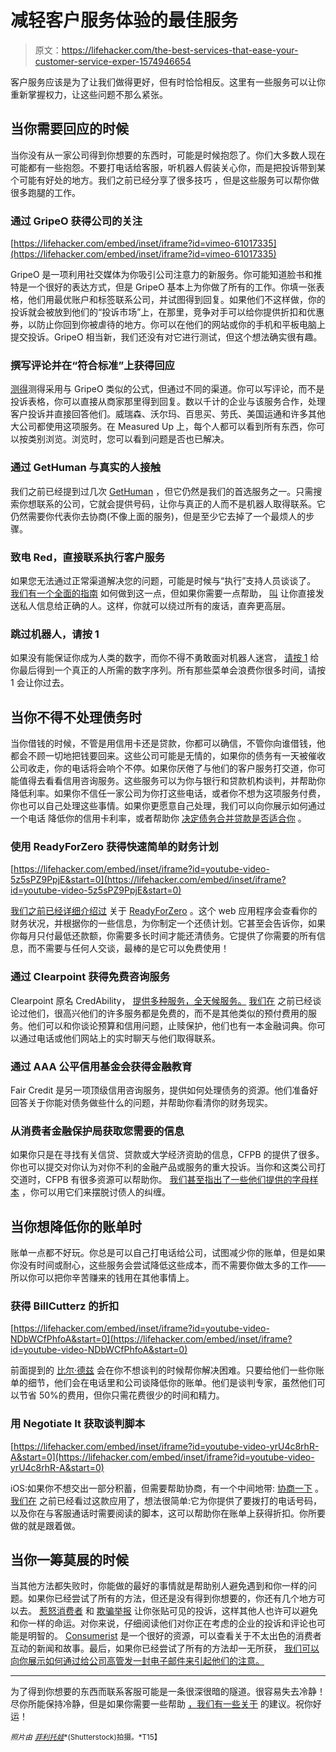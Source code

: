 # 减轻客户服务体验的最佳服务

> 原文：<https://lifehacker.com/the-best-services-that-ease-your-customer-service-exper-1574946654>

客户服务应该是为了让我们做得更好，但有时恰恰相反。这里有一些服务可以让你重新掌握权力，让这些问题不那么紧张。



## 当你需要回应的时候

当你没有从一家公司得到你想要的东西时，可能是时候抱怨了。你们大多数人现在可能都有一些抱怨。不要打电话给客服，听机器人假装关心你，而是把投诉带到某个可能有好处的地方。我们之前已经分享了很多技巧 ，但是这些服务可以帮你做很多跑腿的工作。

### 通过 GripeO 获得公司的关注

 [https://lifehacker.com/embed/inset/iframe?id=vimeo-61017335](https://lifehacker.com/embed/inset/iframe?id=vimeo-61017335) 

GripeO 是一项利用社交媒体为你吸引公司注意力的新服务。你可能知道脸书和推特是一个很好的表达方式，但是 GripeO 基本上为你做了所有的工作。你填一张表格，他们用最优账户和标签联系公司，并试图得到回复。如果他们不这样做，你的投诉就会被放到他们的“投诉市场”上，在那里，竞争对手可以给你提供折扣和优惠券，以防止你回到你被虐待的地方。你可以在他们的网站或你的手机和平板电脑上提交投诉。GripeO 相当新，我们还没有对它进行测试，但这个想法确实很有趣。

### 撰写评论并在“符合标准”上获得回应

[测得](http://measuredup.com/)测得采用与 GripeO 类似的公式，但通过不同的渠道。你可以写评论，而不是投诉表格，你可以直接从商家那里得到回复。数以千计的企业与该服务合作，处理客户投诉并直接回答他们。威瑞森、沃尔玛、百思买、劳氏、美国运通和许多其他大公司都使用这项服务。在 Measured Up 上，每个人都可以看到所有东西，你可以按类别浏览。浏览时，您可以看到问题是否也已解决。

### 通过 GetHuman 与真实的人接触

我们之前已经提到过几次 [GetHuman](http://gethuman.com/) ，但它仍然是我们的首选服务之一。只需搜索你想联系的公司，它就会提供号码，让你与真正的人而不是机器人取得联系。它仍然需要你代表你去协商(不像上面的服务)，但是至少它去掉了一个最烦人的步骤。

### 致电 Red，直接联系执行客户服务

如果您无法通过正常渠道解决您的问题，可能是时候与“执行”支持人员谈谈了。 [我们有一个全面的指南](https://lifehacker.com/how-to-contact-executive-customer-service-and-get-your-1563732113) 如何做到这一点，但如果你需要一点帮助， [叫](https://www.callred.com/) 让你直接发送私人信息给正确的人。这样，你就可以绕过所有的废话，直奔更高层。

### 跳过机器人，请按 1

如果没有能保证你成为人类的数字，而你不得不勇敢面对机器人迷宫， [请按 1](http://www.pleasepress1.com/) 给你最后得到一个真正的人所需的数字序列。所有那些菜单会浪费你很多时间，请按 1 会让你过去。

## 当你不得不处理债务时

当你借钱的时候，不管是用信用卡还是贷款，你都可以确信，不管你向谁借钱，他都会不顾一切地把钱要回来。这些公司可能是无情的，如果你的债务有一天被催收公司收走，你的电话将会响个不停。如果你厌倦了与他们的客户服务打交道，你可能值得去看看信用咨询服务。这些服务可以为你与银行和贷款机构谈判，并帮助你降低利率。如果你不信任一家公司为你打这些电话，或者你不想为这项服务付费，你也可以自己处理这些事情。如果你更愿意自己处理，我们可以向你展示如何通过一个电话 降低你的信用卡利率，或者帮助你 [决定债务合并贷款是否适合你](http://lifehacker.com/should-i-get-a-debt-consolidation-loan-to-pay-off-my-cr-5973715) 。

### 使用 ReadyForZero 获得快速简单的财务计划

 [https://lifehacker.com/embed/inset/iframe?id=youtube-video-5z5sPZ9PpjE&start=0](https://lifehacker.com/embed/inset/iframe?id=youtube-video-5z5sPZ9PpjE&start=0) 

[我们之前已经详细介绍过](http://lifehacker.com/readyforzero-is-a-simple-webapp-thatll-help-get-you-out-5748939) 关于 [ReadyForZero](https://www.readyforzero.com/) 。这个 web 应用程序会查看你的财务状况，并根据你的一些信息，为你制定一个还债计划。它甚至会告诉你，如果你每月只付最低还款额，你需要多长时间才能还清债务。它提供了你需要的所有信息，而不需要与任何人交谈，最棒的是它可以免费使用！

### 通过 Clearpoint 获得免费咨询服务

Clearpoint 原名 CredAbility， [提供多种服务，全天候服务。](http://www.credability.org/) [我们在](http://lifehacker.com/credability-org-offers-24-7-credit-counseling-and-finan-5558586) 之前已经谈论过他们，很高兴他们的许多服务都是免费的，而不是其他类似的预付费用的服务。他们可以和你谈论预算和信用问题，止赎保护，他们也有一本金融词典。你可以通过电话或他们网站上的实时聊天与他们取得联系。

### 通过 AAA 公平信用基金会获得金融教育

Fair Credit 是另一项顶级信用咨询服务，提供如何处理债务的资源。他们准备好回答关于你能对债务做些什么的问题，并帮助你看清你的财务现实。

### 从消费者金融保护局获取您需要的信息

如果你只是在寻找有关信贷、贷款或大学经济资助的信息，CFPB 的提供了很多。你也可以提交对你认为对你不利的金融产品或服务的重大投诉。当你和这类公司打交道时，CFPB 有很多资源可以帮助你。 [我们甚至指出了一些他们提供的字母样本](https://lifehacker.com/get-debt-collectors-off-your-back-with-these-sample-let-844530333) ，你可以用它们来摆脱讨债人的纠缠。

## 当你想降低你的账单时

账单一点都不好玩。你总是可以自己打电话给公司，试图减少你的账单，但是如果你没有时间或耐心，这些服务会尝试降低这些成本，而不需要你做太多的工作——所以你可以把你辛苦赚来的钱用在其他事情上。

### 获得 BillCutterz 的折扣

 [https://lifehacker.com/embed/inset/iframe?id=youtube-video-NDbWCfPhfoA&start=0](https://lifehacker.com/embed/inset/iframe?id=youtube-video-NDbWCfPhfoA&start=0) 

前面提到的 [比尔·德兹](http://billcutterz.com/) 会在你不想谈判的时候帮你解决困难。只要给他们一些你账单的细节，他们会在电话里和公司谈降低你的账单。他们是谈判专家，虽然他们可以节省 50%的费用，但你只需花费很少的时间和精力。

### 用 Negotiate It 获取谈判脚本

 [https://lifehacker.com/embed/inset/iframe?id=youtube-video-yrU4c8rhR-A&start=0](https://lifehacker.com/embed/inset/iframe?id=youtube-video-yrU4c8rhR-A&start=0) 

iOS:如果你不想交出一部分积蓄，但需要帮助协商，有一个中间地带: [协商一下](https://itunes.apple.com/us/app/negotiate-it-save-money-phone/id545864961?mt=8) 。 [我们在](http://lifehacker.com/negotiate-it-connects-you-with-customer-service-and-pro-5954429) 之前已经看过这款应用了，想法很简单:它为你提供了要拨打的电话号码，以及你在与客服通话时需要阅读的脚本，这可以帮助你在账单上获得折扣。你所要做的就是跟着做。

## 当你一筹莫展的时候

当其他方法都失败时，你能做的最好的事情就是帮助别人避免遇到和你一样的问题。如果你已经尝试了所有的方法，但还是没有得到你想要的，你还有几个地方可以去。 [惹怒消费者](http://www.pissedconsumer.com/) 和 [欺骗举报](http://www.ripoffreport.com/) 让你张贴可见的投诉，这样其他人也许可以避免和你一样的命运。对你来说，仔细阅读他们对你正在考虑的企业的投诉和评论也可能是明智的。 [Consumerist](http://consumerist.com/) 是一个很好的资源，可以查看关于不太出色的消费者互动的新闻和故事。最后，如果你已经尝试了所有的方法却一无所获， [我们可以向你展示如何通过给公司高管发一封电子邮件来引起他们的注意。](http://lifehacker.com/use-executive-email-addresses-to-get-around-customer-se-5954641)

* * *

为了得到你想要的东西而联系客服可能是一条很深很暗的隧道。很容易失去冷静！尽你所能保持冷静，但是如果你需要一些帮助 [，我们有一些关于](http://lifehacker.com/how-to-get-great-customer-service-without-losing-your-c-570727938) 的建议。祝你好运！

<small>*照片由*</small> [<small>*菲利托娃*</small>](http://www.shutterstock.com/pic.mhtml?id=99033608&src=id)<small>*(Shutterstock)拍摄。*T15】</small>